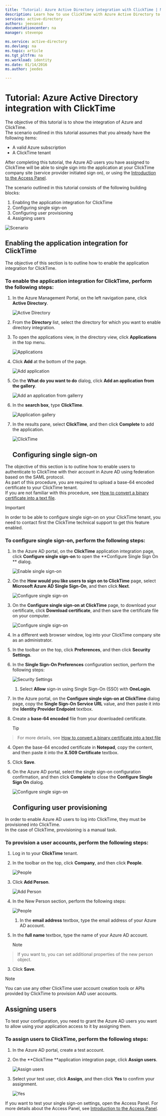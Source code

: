 ```yaml
---
title: 'Tutorial: Azure Active Directory integration with ClickTime | Microsoft Azure'
description: Learn how to use ClickTime with Azure Active Directory to enable single sign-on, automated provisioning, and more!
services: active-directory
authors: jeevansd
documentationcenter: na
manager: stevenpo

ms.service: active-directory
ms.devlang: na
ms.topic: article
ms.tgt_pltfrm: na
ms.workload: identity
ms.date: 01/14/2016
ms.author: jeedes

---
```

# Tutorial: Azure Active Directory integration with ClickTime
The objective of this tutorial is to show the integration of Azure and ClickTime.  
The scenario outlined in this tutorial assumes that you already have the following items:

* A valid Azure subscription
* A ClickTime tenant

After completing this tutorial, the Azure AD users you have assigned to ClickTime will be able to single sign into the application at your ClickTime company site (service provider initiated sign on), or using the [Introduction to the Access Panel](active-directory-saas-access-panel-introduction.md).

The scenario outlined in this tutorial consists of the following building blocks:

1. Enabling the application integration for ClickTime
2. Configuring single sign-on
3. Configuring user provisioning
4. Assigning users

![Scenario](./media/active-directory-saas-clicktime-tutorial/IC777274.png "Scenario")

## Enabling the application integration for ClickTime
The objective of this section is to outline how to enable the application integration for ClickTime.

### To enable the application integration for ClickTime, perform the following steps:
1. In the Azure Management Portal, on the left navigation pane, click **Active Directory**.

   ![Active Directory](./media/active-directory-saas-clicktime-tutorial/IC700993.png "Active Directory")

2. From the **Directory** list, select the directory for which you want to enable directory integration.

3. To open the applications view, in the directory view, click **Applications** in the top menu.

   ![Applications](./media/active-directory-saas-clicktime-tutorial/IC700994.png "Applications")

4. Click **Add** at the bottom of the page.

   ![Add application](./media/active-directory-saas-clicktime-tutorial/IC749321.png "Add application")

5. On the **What do you want to do** dialog, click **Add an application from the gallery**.

   ![Add an application from gallerry](./media/active-directory-saas-clicktime-tutorial/IC749322.png "Add an application from gallerry")

6. In the **search box**, type **ClickTime**.

   ![Application gallery](./media/active-directory-saas-clicktime-tutorial/IC777275.png "Application gallery")

7. In the results pane, select **ClickTime**, and then click **Complete** to add the application.

   ![ClickTime](./media/active-directory-saas-clicktime-tutorial/IC777276.png "ClickTime")

   ## Configuring single sign-on

The objective of this section is to outline how to enable users to authenticate to ClickTime with their account in Azure AD using federation based on the SAML protocol.  
As part of this procedure, you are required to upload a base-64 encoded certificate to your ClickTime tenant.  
If you are not familiar with this procedure, see [How to convert a binary certificate into a text file](http://youtu.be/PlgrzUZ-Y1o).

> [!IMPORTANT]
> In order to be able to configure single sign-on on your ClickTime tenant, you need to contact first the ClickTime technical support to get this feature enabled.
> 
> 
### To configure single sign-on, perform the following steps:
1. In the Azure AD portal, on the **ClickTime** application integration page, click **Configure single sign-on** to open the **Configure Single Sign On ** dialog.

   ![Enable single sign-on](./media/active-directory-saas-clicktime-tutorial/IC777277.png "Enable single sign-on")

2. On the **How would you like users to sign on to ClickTime** page, select **Microsoft Azure AD Single Sign-On**, and then click **Next**.

   ![Configure single sign-on](./media/active-directory-saas-clicktime-tutorial/IC777278.png "Configure single sign-on")

3. On the **Configure single sign-on at ClickTime** page, to download your certificate, click **Download certificate**, and then save the certificate file on your computer.

   ![Configure single sign-on](./media/active-directory-saas-clicktime-tutorial/IC777279.png "Configure single sign-on")

4. In a different web browser window, log into your ClickTime company site as an administrator.

5. In the toolbar on the top, click **Preferences**, and then click **Security Settings**.

6. In the **Single Sign-On Preferences** configuration section, perform the following steps:

   ![Security Settings](./media/active-directory-saas-clicktime-tutorial/IC777280.png "Security Settings")

   1. Select **Allow** sign-in using Single Sign-On (SSO) with **OneLogin**.
2. In the Azure portal, on the **Configure single sign-on at ClickTime** dialog page, copy the **Single Sign-On Service URL** value, and then paste it into the **Identity Provider Endpoint** textbox.
3. Create a **base-64 encoded** file from your downloaded certificate.  

   > [!TIP]
> For more details, see [How to convert a binary certificate into a text file](http://youtu.be/PlgrzUZ-Y1o)
> 
4. Open the base-64 encoded certificate in **Notepad**, copy the content, and then paste it into the **X.509 Certificate** textbox.

5. Click **Save**.

7. On the Azure AD portal, select the single sign-on configuration confirmation, and then click **Complete** to close the **Configure Single Sign On** dialog.

   ![Configure single sign-on](./media/active-directory-saas-clicktime-tutorial/IC777281.png "Configure single sign-on")

   ## Configuring user provisioning

In order to enable Azure AD users to log into ClickTime, they must be provisioned into ClickTime.  
In the case of ClickTime, provisioning is a manual task.

### To provision a user accounts, perform the following steps:
1. Log in to your **ClickTime** tenant.

2. In the toolbar on the top, click **Company**, and then click **People**.

   ![People](./media/active-directory-saas-clicktime-tutorial/IC777282.png "People")

3. Click **Add Person**.

   ![Add Person](./media/active-directory-saas-clicktime-tutorial/IC777283.png "Add Person")

4. In the New Person section, perform the following steps:

   ![People](./media/active-directory-saas-clicktime-tutorial/IC777284.png "People")

   1. In the **email address** textbox, type the email address of your Azure AD account.
2. In the **full name** textbox, type the name of your Azure AD account.  

   > [!NOTE]
> If you want to, you can set additional properties of the new person object.
> 
3. Click **Save**.



> [!NOTE]
> You can use any other ClickTime user account creation tools or APIs provided by ClickTime to provision AAD user accounts.
> 
> 
## Assigning users
To test your configuration, you need to grant the Azure AD users you want to allow using your application access to it by assigning them.

### To assign users to ClickTime, perform the following steps:
1. In the Azure AD portal, create a test account.

2. On the **ClickTime **application integration page, click **Assign users**.

   ![Assign users](./media/active-directory-saas-clicktime-tutorial/IC777285.png "Assign users")

3. Select your test user, click **Assign**, and then click **Yes** to confirm your assignment.

   ![Yes](./media/active-directory-saas-clicktime-tutorial/IC767830.png "Yes")


If you want to test your single sign-on settings, open the Access Panel. For more details about the Access Panel, see [Introduction to the Access Panel](active-directory-saas-access-panel-introduction.md).

